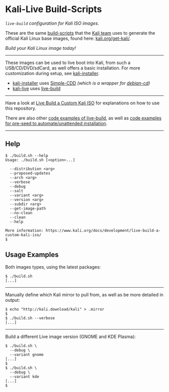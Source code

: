 # Kali-Live Build-Scripts

_`live-build` configuration for Kali ISO images._

These are the same [build-scripts](https://gitlab.com/kalilinux/build-scripts) that the [Kali team](https://www.kali.org/) uses to generate the official Kali Linux base images, found here: [kali.org/get-kali/](https://www.kali.org/get-kali/).

_Build your Kali Linux image today!_

- - -

These images can be used to live boot into Kali, from such a USB/CD/DVD/sdCard, as well offers a basic installation. For more customization during setup, see [kali-installer](https://gitlab.com/kalilinux/build-scripts/kali-installer).

- [kali-installer](https://gitlab.com/kalilinux/build-scripts/kali-installer) uses [Simple-CDD](https://wiki.debian.org/Simple-CDD) _(which is a wrapper for [debian-cd](https://wiki.debian.org/debian-cd))_
- [kali-live](https://gitlab.com/kalilinux/build-scripts/kali-live) uses [live-build](https://live-team.pages.debian.net/live-manual/html/live-manual/index.en.html)

- - -

Have a look at [Live Build a Custom Kali ISO](https://www.kali.org/docs/development/live-build-a-custom-kali-iso/) for explanations on how to use this repository.

There are also other [code examples of live-build](https://gitlab.com/kalilinux/recipes/live-build-config-examples), as well as [code examples for pre-seed to automate/unattended installation](https://gitlab.com/kalilinux/recipes/kali-preseed-examples).

- - -

## Help

```console
$ ./build.sh --help
Usage: ./build.sh [<option>...]

  --distribution <arg>
  --proposed-updates
  --arch <arg>
  --verbose
  --debug
  --salt
  --variant <arg>
  --version <arg>
  --subdir <arg>
  --get-image-path
  --no-clean
  --clean
  --help

More information: https://www.kali.org/docs/development/live-build-a-custom-kali-iso/
$
```

## Usage Examples

Both images types, using the latest packages:

```console
$ ./build.sh
[...]
```

- - -

Manually define which Kali mirror to pull from, as well as be more detailed in output:

```console
$ echo "http://kali.download/kali" > .mirror
$
$ ./build.sh --verbose
[...]
```

- - -

Build a different Live image version (GNOME and KDE Plasma):

```console
$ ./build.sh \
  --debug \
  --variant gnome
[...]
$
$ ./build.sh \
  --debug \
  --variant kde
[...]
$
```
